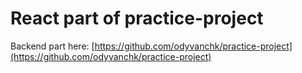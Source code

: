 # React part of practice-project


Backend part here: [https://github.com/odyvanchk/practice-project](https://github.com/odyvanchk/practice-project)
